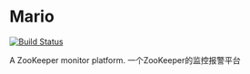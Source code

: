 # Mario

[![Build Status](https://drone.io/github.com/ZheYuan/Mario/status.png)](https://drone.io/github.com/ZheYuan/Mario/latest)


A ZooKeeper monitor platform.
一个ZooKeeper的监控报警平台


